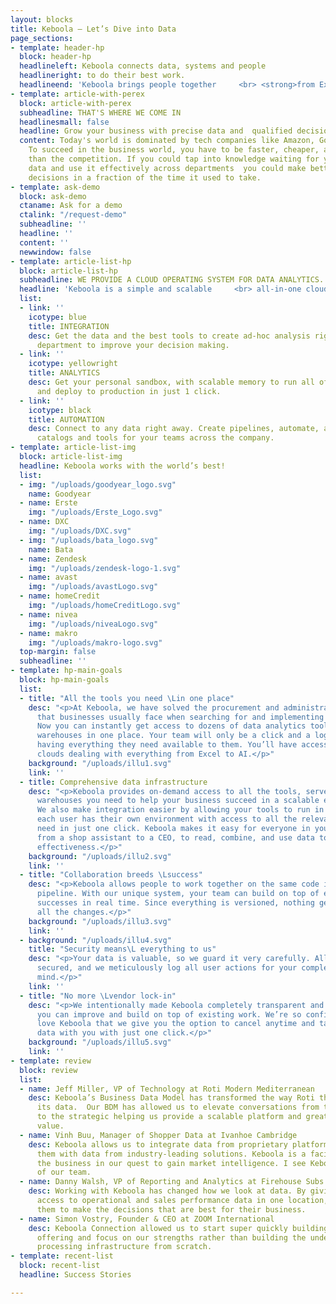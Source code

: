 ```yaml
---
layout: blocks
title: Keboola – Let’s Dive into Data
page_sections:
- template: header-hp
  block: header-hp
  headlineleft: Keboola connects data, systems and people
  headlineright: to do their best work.
  headlineend: 'Keboola brings people together     <br> <strong>from Excel to AI</strong> with lightning speed. '
- template: article-with-perex
  block: article-with-perex
  subheadline: THAT'S WHERE WE COME IN
  headlinesmall: false
  headline: Grow your business with precise data and  qualified decisions
  content: Today's world is dominated by tech companies like Amazon, Google, and Facebook.
    To succeed in the business world, you have to be faster, cheaper, and more precise
    than the competition. If you could tap into knowledge waiting for you in your
    data and use it effectively across departments  you could make better, more coordinated
    decisions in a fraction of the time it used to take.
- template: ask-demo
  block: ask-demo
  ctaname: Ask for a demo
  ctalink: "/request-demo"
  subheadline: ''
  headline: ''
  content: ''
  newwindow: false
- template: article-list-hp
  block: article-list-hp
  subheadline: WE PROVIDE A CLOUD OPERATING SYSTEM FOR DATA ANALYTICS.
  headline: 'Keboola is a simple and scalable     <br> all-in-one cloud environment.'
  list:
  - link: ''
    icotype: blue
    title: INTEGRATION
    desc: Get the data and the best tools to create ad-hoc analysis right in your
      department to improve your decision making.
  - link: ''
    icotype: yellowright
    title: ANALYTICS
    desc: Get your personal sandbox, with scalable memory to run all of your models,
      and deploy to production in just 1 click.
  - link: ''
    icotype: black
    title: AUTOMATION
    desc: Connect to any data right away. Create pipelines, automate, and share data
      catalogs and tools for your teams across the company.
- template: article-list-img
  block: article-list-img
  headline: Keboola works with the world’s best!
  list:
  - img: "/uploads/goodyear_logo.svg"
    name: Goodyear
  - name: Erste
    img: "/uploads/Erste_Logo.svg"
  - name: DXC
    img: "/uploads/DXC.svg"
  - img: "/uploads/bata_logo.svg"
    name: Bata
  - name: Zendesk
    img: "/uploads/zendesk-logo-1.svg"
  - name: avast
    img: "/uploads/avastLogo.svg"
  - name: homeCredit
    img: "/uploads/homeCreditLogo.svg"
  - name: nivea
    img: "/uploads/niveaLogo.svg"
  - name: makro
    img: "/uploads/makro-logo.svg"
  top-margin: false
  subheadline: ''
- template: hp-main-goals
  block: hp-main-goals
  list:
  - title: "All the tools you need \Lin one place"
    desc: "<p>At Keboola, we have solved the procurement and administration nightmare
      that businesses usually face when searching for and implementing new tools.
      Now you can instantly get access to dozens of data analytics tools, and data
      warehouses in one place. Your team will only be a click and a login away from
      having everything they need available to them. You’ll have access to multiple
      clouds dealing with everything from Excel to AI.</p>"
    background: "/uploads/illu1.svg"
    link: ''
  - title: Comprehensive data infrastructure
    desc: "<p>Keboola provides on-demand access to all the tools, servers, and data
      warehouses you need to help your business succeed in a scalable environment.
      We also make integration easier by allowing your tools to run in parallel, so
      each user has their own environment with access to all the relevant data they
      need in just one click. Keboola makes it easy for everyone in your company,
      from a shop assistant to a CEO, to read, combine, and use data to improve their
      effectiveness.</p>"
    background: "/uploads/illu2.svg"
    link: ''
  - title: "Collaboration breeds \Lsuccess"
    desc: "<p>Keboola allows people to work together on the same code in the same
      pipeline. With our unique system, your team can build on top of each other’s
      successes in real time. Since everything is versioned, nothing gets lost in
      all the changes.</p>"
    background: "/uploads/illu3.svg"
    link: ''
  - background: "/uploads/illu4.svg"
    title: "Security means\L everything to us"
    desc: "<p>Your data is valuable, so we guard it very carefully. All data is HIPAA-grade
      secured, and we meticulously log all user actions for your complete peace of
      mind.</p>"
    link: ''
  - title: "No more \Lvendor lock-in"
    desc: "<p>We intentionally made Keboola completely transparent and open box so
      you can improve and build on top of existing work. We’re so confident that you’ll
      love Keboola that we give you the option to cancel anytime and take all your
      data with you with just one click.</p>"
    background: "/uploads/illu5.svg"
    link: ''
- template: review
  block: review
  list:
  - name: Jeff Miller, VP of Technology at Roti Modern Mediterranean
    desc: Keboola’s Business Data Model has transformed the way Roti thinks about
      its data.  Our BDM has allowed us to elevate conversations from the tactical
      to the strategic helping us provide a scalable platform and greater business
      value.
  - name: Vinh Buu, Manager of Shopper Data at Ivanhoe Cambridge
    desc: Keboola allows us to integrate data from proprietary platforms and correlate
      them with data from industry-leading solutions. Keboola is a facilitator to
      the business in our quest to gain market intelligence. I see Keboola as an extension
      of our team.
  - name: Danny Walsh, VP of Reporting and Analytics at Firehouse Subs
    desc: Working with Keboola has changed how we look at data. By giving franchisees
      access to operational and sales performance data in one location, we are empowering
      them to make the decisions that are best for their business.
  - name: Simon Vostry, Founder & CEO at ZOOM International
    desc: Keboola Connection allowed us to start super quickly building our analytics
      offering and focus on our strengths rather than building the underlying data
      processing infrastructure from scratch.
- template: recent-list
  block: recent-list
  headline: Success Stories

---
```

